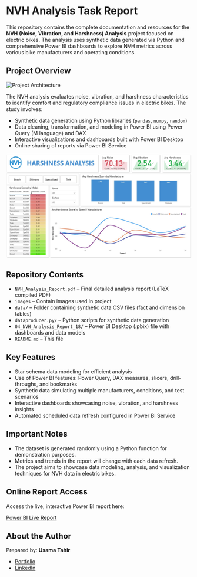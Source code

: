 # NVH Analysis Task Report

This repository contains the complete documentation and resources for the **NVH (Noise, Vibration, and Harshness) Analysis** project focused on electric bikes. The analysis uses synthetic data generated via Python and comprehensive Power BI dashboards to explore NVH metrics across various bike manufacturers and operating conditions.

## Project Overview

![Project Architecture](https://github.com/Usama00004/NVH-Analysis-Report/blob/main/Images/architecture.jpg)

The NVH analysis evaluates noise, vibration, and harshness characteristics to identify comfort and regulatory compliance issues in electric bikes. The study involves:

- Synthetic data generation using Python libraries (`pandas`, `numpy`, `random`)
- Data cleaning, transformation, and modeling in Power BI using Power Query (M language) and DAX
- Interactive visualizations and dashboards built with Power BI Desktop
- Online sharing of reports via Power BI Service

![Dashboard Snapshot](https://github.com/Usama00004/NVH-Analysis-Report/blob/main/Images/Dashboard_2.jpg)

## Repository Contents

- `NVH_Analysis_Report.pdf` – Final detailed analysis report (LaTeX compiled PDF)
- `images` – Contain images used in project
- `data/` – Folder containing synthetic data CSV files (fact and dimension tables)
- `dataproducer.py/` – Python scripts for synthetic data generation
- `04_NVH_Analysis_Report_18/` – Power BI Desktop (.pbix) file with dashboards and data models
- `README.md` – This file

## Key Features

- Star schema data modeling for efficient analysis
- Use of Power BI features: Power Query, DAX measures, slicers, drill-throughs, and bookmarks
- Synthetic data simulating multiple manufacturers, conditions, and test scenarios
- Interactive dashboards showcasing noise, vibration, and harshness insights
- Automated scheduled data refresh configured in Power BI Service

## Important Notes

- The dataset is generated randomly using a Python function for demonstration purposes.
- Metrics and trends in the report will change with each data refresh.
- The project aims to showcase data modeling, analysis, and visualization techniques for NVH data in electric bikes.

## Online Report Access

Access the live, interactive Power BI report here:

[Power BI Live Report](https://app.powerbi.com/view?r=eyJrIjoiMjlmNjU1YjYtNDgyNC00YjMwLWEyZWYtM2Y4OGZmMjJkMmFiIiwidCI6IjRmOGE3YmJkLTA2NGItNDEzNC1hZDc2LTU0ZmYyNTVmODllNiIsImMiOjl9)

## About the Author

Prepared by: **Usama Tahir**
- [Portfolio](https://usama00004.github.io/portfolio/)
- [LinkedIn](https://www.linkedin.com/in/usamatahir-00004)




